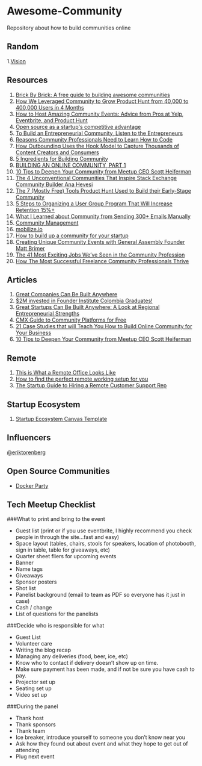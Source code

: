 # Awesome-Community

Repository about how to build communities online

## Random
  1.[Vision](http://john.onolan.org/vision/)

## Resources
  1. [Brick By Brick: A free guide to building awesome communities](http://www.communitybuildingguide.com)
  2. [ How We Leveraged Community to Grow Product Hunt from 40,000 to 400,000 Users in 4 Months](http://cmxhub.com/product-hunt-erik-torenberg-community/)
  3. [How to Host Amazing Community Events: Advice from Pros at Yelp, Eventbrite, and Product Hunt](http://cmxhub.com/how-to-host-amazing-community-events-advice-from-pros-at-yelp-eventbrite-and-product-hunt/)
  4. [Open source as a startup's competitive advantage](http://www.dillonforrest.com/startup/open-source-as-a-startups-competitive-advantage/)
  5. [To Build an Entrepreneurial Community, Listen to the Entrepreneurs](http://tech.co/della-rucker-engaging-cities-build-an-entrepreneurial-community-video-2015-03)
  6. [Reasons Community Professionals Need to Learn How to Code](http://cmxhub.com/coding-for-community-professionals/)
  7. [How Outbounding Uses the Hook Model to Capture Thousands of Content Creators and Consumers](http://cmxhub.com/outbounding-hook-model/)
  8. [5 Ingredients for Building Community](https://medium.com/designer-fund/5-ingredients-for-building-community-11f30099a14d)
  9. [BUILDING AN ONLINE COMMUNITY, PART 1](https://megan-holstein-8udz.squarespace.com/blog/2015/2/26/sedf9mdfyhwh2rs1fj3wrg5k8h2qrx)
  10. [10 Tips to Deepen Your Community from Meetup CEO Scott Heiferman](http://cmxhub.com/scott-heiferman-meetup/)
  11. [The 4 Unconventional Communities That Inspire Stack Exchange Community Builder Ana Hevesi](http://cmxhub.com/ana-hevesi-community/)
  12. [The 7 (Mostly Free) Tools Product Hunt Used to Build their Early-Stage Community](http://cmxhub.com/7-essential-mostly-free-tools-for-building-community-at-early-stage-startups/)
  13. [5 Steps to Organizing a User Group Program That Will Increase Retention 15%+](http://cmxhub.com/5-steps-to-organizing-a-user-group/)
  14. [What I Learned about Community from Sending 300+ Emails Manually](http://cmxhub.com/startup-community-dwilly/)
  15. [Community Management](https://www.linkedin.com/pulse/community-management-jason-saltzman?trk=prof-post)
  16. [mobilize.io](https://www.mobilize.io)
  17. [How to build up a community for your startup](http://tech.eu/features/5248/community-manager-tips-product-hunt-eyeem-fishbrain/)
  18. [Creating Unique Community Events with General Assembly Founder Matt Brimer](http://cmxhub.com/creating-unique-community-events-with-general-assembly-founder-matt-brimer)
  19. [The 41 Most Exciting Jobs We’ve Seen in the Community Profession](http://cmxhub.com/most-exciting-jobs-community-fall-2015/?utm_source=Email+Subscribers&utm_campaign=ebb879a734-Hub_Post_Jobs_Fall_2015&utm_medium=email&utm_term=0_1a473c9811-ebb879a734-232712261)
  20. [How The Most Successful Freelance Community Professionals Thrive](http://cmxhub.com/how-the-most-successful-freelance-community-professionals-thrive/)


## Articles
 1. [Great Companies Can Be Built Anywhere](https://www.linkedin.com/pulse/great-companies-can-built-anywhere-adeo-ressi)
 2. [$2M invested in Founder Institute Colombia Graduates!](http://www.tropicalgringo.com/english/general-english/2m-fi-colombia-graduates/)
 3. [Great Startups Can Be Built Anywhere: A Look at Regional Entrepreneurial Strengths](http://fi.co/posts/14111)
 4. [CMX Guide to Community Platforms for Free](http://cmxhub.com/cmx-guide-to-community-platforms/)
 5. [21 Case Studies that will Teach You How to Build Online Community for Your Business](http://cmxhub.com/20-examples-of-successful-online-communities/)
 6. [10 Tips to Deepen Your Community from Meetup CEO Scott Heiferman](http://cmxhub.com/scott-heiferman-meetup/)


## Remote
 1. [This is What a Remote Office Looks Like](https://zapier.com/learn/the-ultimate-guide-to-remote-working/remote-office-photos/)
 2. [How to find the perfect remote working setup for you](http://blog.pickcrew.com/how-to-find-the-perfect-remote-working-setup-for-you/)
 3. [The Startup Guide to Hiring a Remote Customer Support Rep](https://baremetrics.com/blog/startup-guide-to-hiring-remote-customer-support)

## Startup Ecosystem
 1. [Startup Ecosystem Canvas Template](http://fi.co/canvas_template)

## Influencers
[@eriktorenberg](https://twitter.com/eriktorenberg)

## Open Source Communities

- [Docker Party](http://docker.party)

## Tech Meetup Checklist

###What to print and bring to the event

- Guest list (print or if you use eventbrite, I highly recommend you check people in through the site…fast and easy)
- Space layout (tables, chairs, stools for speakers, location of photobooth, sign in table, table for giveaways, etc)
- Quarter sheet fliers for upcoming events
- Banner
- Name tags
- Giveaways
- Sponsor posters
- Shot list
- Panelist background (email to team as PDF so everyone has it just in case)
- Cash / change
- List of questions for the panelists

###Decide who is responsible for what

- Guest List
- Volunteer care
- Writing the blog recap
- Managing any deliveries (food, beer, ice, etc)
- Know who to contact if delivery doesn’t show up on time.
- Make sure payment has been made, and if not be sure you have cash to pay.
- Projector set up
- Seating set up
- Video set up

###During the panel

- Thank host
- Thank sponsors
- Thank team
- Ice breaker, introduce yourself to someone you don’t know near you
- Ask how they found out about event and what they hope to get out of attending
- Plug next event

